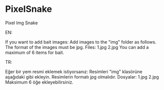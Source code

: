 # PixelSnake
Pixel Img Snake

EN:

If you want to add bait images:
Add images to the "img" folder as follows. The format of the images must be jpg.
Files:
1.jpg
2.jpg
You can add a maximum of 6 items for bait.


TR:

Eğer bir yem resmi eklemek istiyorsanız:
Resimleri "img" klasörüne aşağıdaki gibi ekleyin. Resimlerin formatı jpg olmalıdır.
Dosyalar:
1.jpg
2.jpg
Maksimum 6 öğe ekleyebilirsiniz.
